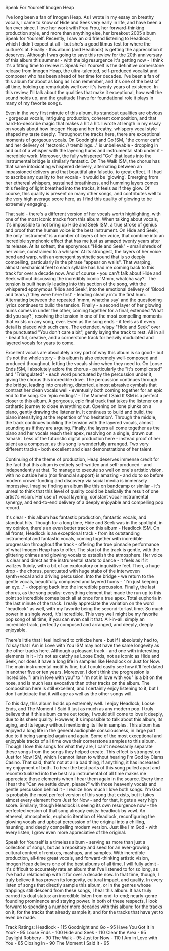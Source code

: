 Speak For Yourself
Imogen Heap

I've long been a fan of Imogen Heap. As I wrote in my essay on breathy vocals, I came to know of Hide and Seek very early in life, and have been a fan ever since. I love her work with Frou Frou, her forward-thinking production style, and more than anything else, her breakout 2005 album Speak for Yourself. Recently, I saw an old friend listening to Headlock, which I didn't expect at all - but she's a good litmus test for where the culture's at. Finally - this album (and Headlock) is getting the appreciation it deserves. Although I was going to save this review for the 20th anniversary of this album this summer - with the big resurgence it's getting now - I think it's a fitting time to review it. Speak For Yourself is the definitive cornerstone release from Imogen Heap, the ultra-talented, self-produced vocalist and composer who has been ahead of her time for decades. I've been a fan of this album for about as long as I can remember, and it's one of the best of all time, holding up remarkably well over it's twenty years of existence. In this review, I'll talk about the qualities that make it exceptional, how well the sound holds up, and the gratitude I have for foundational role it plays in many of my favorite songs.

Even in the very first minute of this album, its standout qualities are obvious - gorgeous vocals, intriguing production, coherent composition, and that hard-to-describe magic that makes a hit a hit. I wrote at length in my essay on vocals about how Imogen Heap and her breathy, whispery vocal style shaped my taste deeply. Throughout the tracks here, there are exceptional moments of gorgeous vocals. On Goodnight and Go !SM, "the corner cafe" and her delivery of "tectonic // tremblings..." is unbelievable - dropping in and out of a whisper with the layering hums and instrumental stab under it - incredible work. Moreover, the fully whispered "Go" that leads into the instrumental bridge is similarly fantastic. On The Walk !SM, the chorus has that same intoxicating whispered delivery, alternating between an impassioned delivery and that beautiful airy falsetto, to great effect. If I had to ascribe any quality to her vocals - it would be 'glowing'. Emerging from her ethereal whispers, sustained breathiness, and humming layers comes this feeling of light breathed into the tracks, it feels as if they glow. Of course, this quality is present on many other songs, and contributes well to the very high average score here, as I find this quality of glowing to be extremely engaging.

That said -  there's a different version of her vocals worth highlighting, with one of the most iconic tracks from this album. When talking about vocals, it's impossible to not bring up Hide and Seek !SM, a true stroke of genius and proof that the human voice is the best instrument. On Hide and Seek, the only 'instrument' is a number of layers of her voice, that combine into an incredible symphonic effect that has me just as amazed twenty years after its release. At its softest, the eponymous "Hide and Seek" - small shreds of her voice, constrained to a whisper. At its strongest, the layers of her voice bend and warp, with an emergent synthetic sound that is so deeply compelling, particularly in the phrase "appear on walls".  That warping, almost mechanical feel to each syllable has had me coming back to this track for over a decade now. And of course - you can't talk about Hide and Seek without discussing the incredibly iconic 'Mmm, whatcha say?'. The tension is built heavily leading into this section of the song, with the whispered eponymous 'Hide and Seek', into the emotional delivery of 'Blood and tears // they were here first' - leading cleanly into the first hum. Alternating between the repeated 'mmm, whatcha say' and the questioning lyrics continues to build the tension. Finally - a second layer of her glowing hums comes in under the other, coming together for a final, extended 'What did you say?', resolving the tension in one of the most compelling moments that exists on any song, ever. Even as the song ends - it feels as if every detail is placed with such care. The extended, wispy "Hide and Seek" over the punctuated "You don't care a bit", gently laying the track to rest. All in all - beautiful, creative, and a cornerstone track for heavily modulated and layered vocals for years to come.

Excellent vocals are absolutely a key part of why this album is so good - but it's not the whole story - this album is also extremely well-composed and produced throughout, letting the vocals shine when they need to. On Loose Ends !SM, I absolutely adore the chorus - particularly the "It's complicated" and "Triangulated" - each word punctuated by the percussion under it, giving the chorus this incredible drive. The percussion continues through the bridge, leading into crashing, distorted, almost abrasive cymbals that contrast her clean vocals well - eventually both coming together for an epic end to the song. On 'epic endings' - The Moment I Said It !SM is a perfect closer to this album. A gorgeous, epic final track that takes the listener on a cathartic journey to close everything out. Opening on lone plunks on a piano, gently drawing the listener in. It continues to build and build, the piano intensifying at the repetition of 'no hesitation'. Through the middle, the track continues building the tension with the layered vocals, almost sounding as if they are arguing. Finally, the layers all come together as the piano and her vocals reach their apex, resolving on a single, drawn out 'smash'. Less of the futuristic digital production here - instead proof of her talent as a composer, as this song is wonderfully arranged. Two very different tracks - both excellent and clear demonstrations of her talent. 

Continuing of the theme of production, Heap deserves immense credit for the fact that this album is entirely self-written and self-produced - and independently at that. To manage to execute so well on one's artistic vision, with no outside help (nor financial support) is amazing - and do to so before modern crowd-funding and discovery via social media is immensely impressive. Imagine finding an album like this on bandcamp or similar - it's unreal to think that this level of quality could be basically the result of one artist's vision. Her use of vocal layering, constant vocal-instrumental synergy, and end-to-end delivery of a deeply enjoyable and compelling pop record.

It's clear - this album has fantastic production, fantastic vocals, and standout hits. Though for a long time, Hide and Seek was in the spotlight, in my opinion, there's an even better track on this album - Headlock !SM. On all fronts, Headlock is an exceptional track - from its outstanding instrumental and fantastic vocals, coming together with incredible progression throughout the track - offering the true pinnacle performance of what Imogen Heap has to offer. The start of the track is gentle, with the glittering chimes and glowing vocals to establish the atmosphere. Her voice is clear and direct as the instrumental starts to dance - it feels as if it waltzes fluidly, with a bit of an exploratory or inquisitive feel. Then, a huge drop - the chorus, punctuated with huge stabs of the interwoven synth+vocal and a driving percussion. Into the bridge - we return to the gentle vocals, beautifully composed and layered hums - "I'm just keeping an eye..." - dropping back into the incredible percussion. Finally, the last chorus, as the song peaks: everything element that made the run up to this point so incredible comes back all at once for a true apex. Total euphoria in the last minute of the track. I really appreciate the variation on the word "headlock" as well, with my favorite being the second-to-last time. So much power in a single word, it's incredible. This very well might be my favorite pop song of all time, if you can even call it that. All-in-all: simply an incredible track, perfectly composed and arranged, and deeply, deeply enjoyable.  

There's little that I feel inclined to criticize here - but if I absolutely had to, I'd say that I Am in Love with You !SM may not have the same longevity as the other tracks here. Although a pleasant track - and one with interesting elements in it - it's not as catchy as Loose Ends, not as iconic as Hide and Seek, nor does it have a long life in samples like Headlock or Just for Now. The main instrumental motif is fine, but I could easily see how it'll feel dated in another five or ten years. Moreover, I don't think the progression is incredible. "I am in love with you" to "I'm not in love with you" is a bit on the nose, and is much less evocative than other tracks on the album. The composition here is still excellent, and I certainly enjoy listening to it, but I don't anticipate that it will age as well as the other songs will.

To this day, this album holds up extremely well. I enjoy Headlock, Loose Ends, and The Moment I Said It just as much as any modern pop. I truly believe that if this album came out today, I would still come to love it deeply, due to its sheer quality. However, it's impossible to talk about this album, its aging, and its legacy without mentioning its life in samples. This album has enjoyed a long life in the general audiophile consciousness, in large part due to it being sampled again and again. Some of the most exceptional and enjoyable tracks of all time owe their cornerstone samples to this album. Though I love this songs for what they are, I can't necessarily separate these songs from the songs they helped create. This effect is strongest on Just for Now !SM, which I cannot listen to without hearing I'm God by Clams Casino. That said, that's not at all a bad thing, if anything, it has increased my enjoyment of both. To hear the best parts of this song pulled apart and recontextualized into the best rap instrumental of all time makes me appreciate those elements when I hear them again in the source. Every time I hear the "Can we settle down, please?" with those heavenly vocals and gentle percussion behind it - I realize how much I love both songs. I'm God is probably the most perfect version of this song that exists, but it takes almost every element from Just for Now - and for that, it gets a very high score. Similarly, though Headlock is seeing its own resurgence now - the perfected version of that song already exists: headlock by vowl. An ethereal, atmospheric, euphoric iteration of Headlock, reconfiguring the glowing vocals and upbeat percussion of the original into a chilling, haunting, and deeply compelling modern version. Just like I'm God - with every listen, I grow even more appreciative of the original.

Speak for Yourself is a timeless album - serving as more than just a collection of songs, but as a repository and seed for an ever-growing cultural context of remixes, mashups, and samples. With incredible production, all-time great vocals, and forward-thinking artistic vision, Imogen Heap delivers one of the best albums of all time. I will fully admit - it's difficult to accurately rate an album that I've listened to for so long, as I've had a relationship with it for over a decade now. In that time, though, I truly believe it has proven its longevity, cultural impact, and quality. In every listen of songs that directly sample this album, or in the genres whose trappings still descend from these songs, I hear this album. It has truly earned its dual status: an incredible listen from end-to-end; nearly-genre founding prominence and staying power. In both of these respects, I look forward to spending a number more decades with this album: for the tracks on it, for the tracks that already sample it, and for the tracks that have yet to even be made.

Track Ratings:
Headlock - 115
Goodnight and Go - 95
Have You Got It in You? - 95 
Loose Ends - 100
Hide and Seek - 110
Clear the Area - 95
Daylight Robbery - 90
The Walk - 95
Just for Now - 110
I Am in Love with You - 85
Closing In - 90
The Moment I Said It - 95